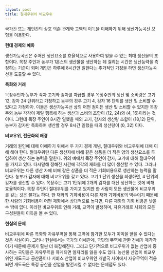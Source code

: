 ```yaml
---
layout: post
title: 절대우위와 비교우위
---
```


국가간 또는 개인간의 상호 의존 관계와 교역의 이득을 이해하기 위해 생산가능곡선 모형을 이용한다.

**현대 경제의 예화**

생산가능곡선은 주어진 생산요소를 효율적으로 사용하여 얻을 수 있는 최대 생산물의 조합이다. 목장 주인과 농부가 1온스의 생산물을 생산하는 데 걸리는 시간은 생산능력을 측정하는 기준이 되며 개인은 하루에 8시간만 일한다는 추가적인 가정을 하면 생산가능곡선을 도출할 수 있다.

**특화와 거래**

목장주인과 농부가 각자 고기와 감자를 자급할 경우 목장주인의 생산 및 소비량은 고기 12, 감자 24 단위라고 가정하고 농부의 경우 고기 4, 감자 16 단위를 생산 및 소비할 수 있다고 가정하자. 이들은 생산가능곡선 상의 어떤 점이든 생산 및 소비할 수 있지만 목장주와 농부 각각이 제일 행복해 하는 생산과 소비의 조합이 (12, 24)와 (4, 16)이라는 것이다. 그런데 목장 주인이 8시간 일했을 때의 고기, 감자의 생산량 조합이 (18,12) 단위, 농부가 감자만 특화하여 생산할 경우 8시간 일했을 때의 생산량이 (0, 32) 이다.

**비교우위, 전문화의 배경**

거래의 원인에 대해 이해하기 위해서 두 가지 경제 개념, 절대우위와 비교우위에 대해 이해 해야 한다. 절대우위란 다른 생산자에 비해 같은 상품을 더 적은 양의 생산요소를 투입하여 생산 하는 능력을 말한다. 위의 예에서 목장 주인이 감자, 고기에 대해 절대우위를 가지고 있다. 다시말해 정해진 시간에 각각의 재화를 더 많이 생산할 수 있다. 그러나 비교우위는 다른 생산 자에 비해 같은 상품을 더 적은 기회비용으로 생산하는 능력을 말한다. 농부가 감자에 대해 비교우위를 갖고 있다. 고기 1 단위 생산을 희생하면, 4 단위의 감자를 생산할 수 있다. 목장주는 고기 1단위에 2개의 감자를 대신 생산하는 것에 비해 효율적이다.
목장 주인이 절대우위를 가지고 있지만 한 사람이 모든 생산물에 비교우위를 갖는 것은 불가능 하다. 한 재화의 기회비용이 다른 재화 기회비용의 역수이기 때문에 한 사람의 기회비용이 어떤 재화에서 상대적으로 높다면, 다른 재화의 기회 비용은 낮을 수 밖에 없다. 이러한 비교우위로 인해 거래, 교역이 발생하며, 자유거래로 사회의 모든 구성원들이 이득을 볼 수 있다.

**현실의 문제**

비교우위에 따른 특화와 자유무역을 통해 교역에 참가한 모두가 이익을 얻을 수 있다는 것은 사실이다. 그러나 현실에서는 국가의 이해관계, 국민의 무역에 관한 견해가 제각각이기 때문에 문제가 훨씬 더 복잡해진다. 그리고 단기적으로 비교우위가 없는 산업에 종사하는 국민들은 자유무역을 하게되면 일자리를 잃을 수도 있다. 농산물 산업이 비교우위인 개도국과 공산품이나 서비스 산업이 비교우위인 개발국 사이에서 자유무역이 적용되면 개도국은 특정 공산품 산업을 발전시킬 수 없다는 문제점도 있다.
